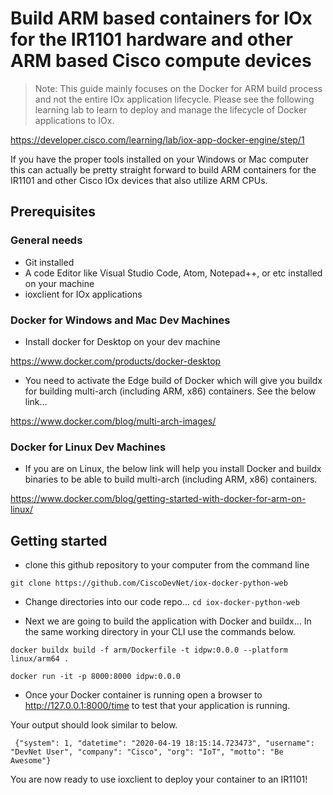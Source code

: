 # Build ARM based containers for IOx for the IR1101 hardware and other ARM based Cisco compute devices

>Note: This guide mainly focuses on the Docker for ARM build process and not the entire IOx application lifecycle. Please see the following learning lab to learn to deploy and manage the lifecycle of Docker applications to IOx.

https://developer.cisco.com/learning/lab/iox-app-docker-engine/step/1

If you have the proper tools installed on your Windows or Mac computer this can actually be pretty straight forward to build ARM containers for the IR1101 and other Cisco IOx devices that also utilize ARM CPUs.

## Prerequisites

### General needs

* Git installed
* A code Editor like Visual Studio Code, Atom, Notepad++, or etc installed on your machine
* ioxclient for IOx applications

### Docker for Windows and Mac Dev Machines

* Install docker for Desktop on your dev machine

https://www.docker.com/products/docker-desktop

* You need to activate the Edge build of Docker which will give you buildx for building multi-arch (including ARM, x86) containers.  See the below link...

https://www.docker.com/blog/multi-arch-images/

### Docker for Linux Dev Machines

* If you are on Linux, the below link will help you install Docker and buildx binaries to be able to build multi-arch (including ARM, x86) containers.

https://www.docker.com/blog/getting-started-with-docker-for-arm-on-linux/

## Getting started

* clone this github repository to your computer from the command line

```
git clone https://github.com/CiscoDevNet/iox-docker-python-web
```

* Change directories into our code repo... `cd iox-docker-python-web`

* Next we are going to build the application with Docker and buildx... In the same working directory in your CLI use the commands below.

```
docker buildx build -f arm/Dockerfile -t idpw:0.0.0 --platform linux/arm64 .

docker run -it -p 8000:8000 idpw:0.0.0
```

* Once your Docker container is running open a browser to http://127.0.0.1:8000/time to test that your application is running.

Your output should look similar to below.

```
 {"system": 1, "datetime": "2020-04-19 18:15:14.723473", "username": "DevNet User", "company": "Cisco", "org": "IoT", "motto": "Be Awesome"}
```

You are now ready to use ioxclient to deploy your container to an IR1101!

